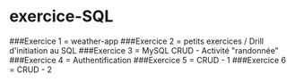 # exercice-SQL

###Exercice 1 = weather-app
###Exercice 2 = petits exercices / Drill d'initiation au SQL
###Exercice 3 = MySQL CRUD - Activité "randonnée"
###Exercice 4 = Authentification 
###Exercice 5 = CRUD - 1
###Exercice 6 = CRUD - 2 